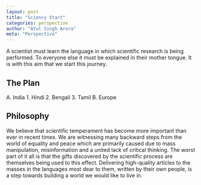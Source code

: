 ```yaml
---
layout: post
title: "Sciency Start"
categories: perspective
author: "Atul Singh Arora"
meta: "Perspective"
---
```


A scientist must learn the language in which scientific research is being performed. To everyone else it must be explained in their mother tongue. It is with this aim that we start this journey.

## The Plan
A. India
	1. Hindi
	2. Bengali
	3. Tamil
B. Europe

## Philosophy
We believe that scientific temperament has become more important than ever in recent times. We are witnessing many backward steps from the world of equality and peace which are primarily caused due to mass manipulation, misinformation and a united lack of critical thinking. The worst part of it all is that the gifts discovered by the scientific process are themselves being used to this effect.
Delivering high-quality articles to the masses in the languages most dear to them, written by their own people, is a step towards building a world we would like to live in.